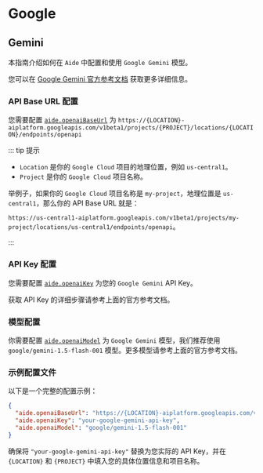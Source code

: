 # Google

## Gemini

本指南介绍如何在 `Aide` 中配置和使用 `Google Gemini` 模型。

您可以在 [Google Gemini 官方参考文档](https://cloud.google.com/vertex-ai/generative-ai/docs/multimodal/call-gemini-using-openai-library) 获取更多详细信息。

### API Base URL 配置

您需要配置 [`aide.openaiBaseUrl`](../configuration/openai-base-url.md) 为 `https://{LOCATION}-aiplatform.googleapis.com/v1beta1/projects/{PROJECT}/locations/{LOCATION}/endpoints/openapi`

::: tip 提示

- `Location` 是你的 `Google Cloud` 项目的地理位置，例如 `us-central1`。
- `Project` 是你的 `Google Cloud` 项目名称。

举例子，如果你的 `Google Cloud` 项目名称是 `my-project`，地理位置是 `us-central1`，那么你的 API Base URL 就是：

`https://us-central1-aiplatform.googleapis.com/v1beta1/projects/my-project/locations/us-central1/endpoints/openapi`。

:::

### API Key 配置

您需要配置 [`aide.openaiKey`](../configuration/openai-key.md) 为您的 `Google Gemini` API Key。

获取 API Key 的详细步骤请参考上面的官方参考文档。

### 模型配置

你需要配置 [`aide.openaiModel`](../configuration/openai-model.md) 为 `Google Gemini` 模型，我们推荐使用 `google/gemini-1.5-flash-001` 模型。更多模型请参考上面的官方参考文档。

### 示例配置文件

以下是一个完整的配置示例：

```json
{
  "aide.openaiBaseUrl": "https://{LOCATION}-aiplatform.googleapis.com/v1beta1/projects/{PROJECT}/locations/{LOCATION}/endpoints/openapi",
  "aide.openaiKey": "your-google-gemini-api-key",
  "aide.openaiModel": "google/gemini-1.5-flash-001"
}
```

确保将 `"your-google-gemini-api-key"` 替换为您实际的 API Key，并在 `{LOCATION}` 和 `{PROJECT}` 中填入您的具体位置信息和项目名称。
